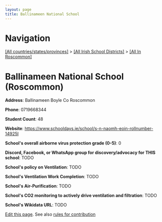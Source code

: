 ```yaml
---
layout: page
title: Ballinameen National School
---
```

# Navigation

[[All countries/states/provinces]](../../..) > [[All Irish School Districts]](../..) > [[All In Roscommon]](..)

# Ballinameen National School (Roscommon)

**Address**: Ballinameen Boyle Co Roscommon

**Phone**: 0719668344

**Student Count**: 48

**Website**: <https://www.schooldays.ie/school/s-n-naomh-eoin-rollnumber-14925I>

**School's overall airborne virus protection grade (0-5)**: 0

**Discord, Facebook, or WhatsApp group for discovery/advocacy for THIS school**: TODO

**School's policy on Ventilation**: TODO

**School's Ventilation Work Completion**: TODO

**School's Air-Purification**: TODO

**School's CO2 monitoring to actively drive ventilation and filtration**: TODO

**School's Wikidata URL**: TODO


[Edit this page](https://github.com/ventilate-schools/Ireland/edit/main/./Roscommon/Ballinameen_National_School.md). See also [rules for contribution](../../../contribution-rules/)